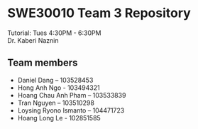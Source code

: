 # SWE30010 Team 3 Repository
Tutorial: Tues 4:30PM - 6:30PM\
Dr. Kaberi Naznin

## Team members
* Daniel Dang – 103528453 
* Hong Anh Ngo - 103494321	 
* Hoang Chau Anh Pham – 103533839 
* Tran Nguyen – 103510298 
* Loysing Ryono Ismanto – 104471723 
* Hoang Long Le - 102851585

